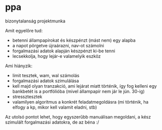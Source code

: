 # ppa
bizonytalanság projektmunka

Amit egyelőre tud:
- betenni állampapírokat és készpénzt (mást nem) egy alapba
- a napot pörgetve újraárazni, nav-ot számolni
- forgalmazási adatok alapján készpénzt ki-be tenni
- lecsekkolja, hogy lejár-e valamelyik eszköz

Ami hiányzik:
- limit tesztek, wam, wal számolás
- forgalmazási adatok szimulálása
- kell majd olyan tranzakció, ami lejárat miatt történik, így fog kelleni egy bankbetét is a portfólióba (mivel állampapír nem jár le jún. 30-ig)
- stressztesztek 
- valamilyen algoritmus a konkrét feladatmegoldásra (mi történik, ha elfogy a kp, mikor kell valamit eladni, stb)

Az utolsó pontot lehet, hogy egyszerűbb manuálisan megoldani, a kész szimulált forgalmazási adatokra, de az béna :/
